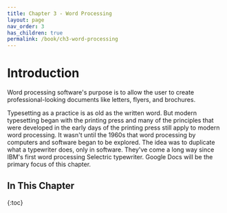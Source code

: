 ```yaml
---
title: Chapter 3 - Word Processing
layout: page
nav_order: 3
has_children: true
permalink: /book/ch3-word-processing
---
```


# Introduction

Word processing software's purpose is to allow the user to create
professional-looking documents like letters, flyers, and brochures.

Typesetting as a practice is as old as the written word. But modern
typesetting began with the printing press and many of the principles that were
developed in the early days of the printing press still apply to modern
word processing. It wasn't until the 1960s that word processing by
computers and software began to be explored. The idea was to duplicate
what a typewriter does, only in software. They've come a long way since
IBM's first word processing Selectric typewriter. Google Docs will be
the primary focus of this chapter.

## In This Chapter

{:toc}
